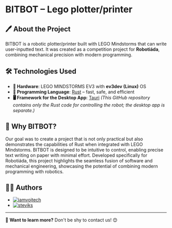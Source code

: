 # BITBOT – Lego plotter/printer

## 🖊️ About the Project
BITBOT is a robotic plotter/printer built with LEGO Mindstorms that can write user-inputted text. It was created as a competition project for **Robotiáda**, combining mechanical precision with modern programming.

## 🛠️ Technologies Used
- **🧩 Hardware**: LEGO MINDSTORMS EV3 with **ev3dev (Linux)** OS
- **🦀 Programming Language**: [Rust](https://www.rust-lang.org/) – fast, safe, and efficient
- **🖥️ Framework for the Desktop App**: [Tauri](https://tauri.app/) *(This GitHub repository contains only the Rust code for controlling the robot; the desktop app is separate.)*

## 🎯 Why BITBOT?
Our goal was to create a project that is not only practical but also demonstrates the capabilities of Rust when integrated with LEGO Mindstorms. BITBOT is designed to be intuitive to control, enabling precise text writing on paper with minimal effort. Developed specifically for Robotiáda, this project highlights the seamless fusion of software and mechanical engineering, showcasing the potential of combining modern programming with robotics.

## 👨‍💻 Authors
- [![iamvojtech](https://img.shields.io/badge/Instagram-%40iamvojtechcom-purple?style=flat&logo=instagram)](https://instagram.com/iamvojtechcom)
- [![steviks](https://img.shields.io/badge/Instagram-%40steviksik-purple?style=flat&logo=instagram)](https://instagram.com/steviksik)

---
📩 **Want to learn more?** Don't be shy to contact us! 😊


